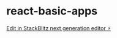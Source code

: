 # react-basic-apps

[Edit in StackBlitz next generation editor ⚡️](https://stackblitz.com/~/github.com/rgarudkar/react-basic-apps)